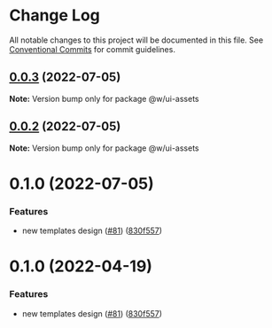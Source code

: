 # Change Log

All notable changes to this project will be documented in this file.
See [Conventional Commits](https://conventionalcommits.org) for commit guidelines.

## [0.0.3](https://github.com/516310460/ui/compare/@w/ui-assets@0.0.2...@w/ui-assets@0.0.3) (2022-07-05)

**Note:** Version bump only for package @w/ui-assets





## [0.0.2](https://github.com/516310460/ui/compare/@w/ui-assets@0.1.0...@w/ui-assets@0.0.2) (2022-07-05)

**Note:** Version bump only for package @w/ui-assets





# 0.1.0 (2022-07-05)


### Features

* new templates design ([#81](https://github.com/516310460/ui/issues/81)) ([830f557](https://github.com/516310460/ui/commit/830f55741d8ab0099afe1172c8e8e4e4040e3e4a))





# 0.1.0 (2022-04-19)


### Features

* new templates design ([#81](https://github.com/nuxt/ui/issues/81)) ([830f557](https://github.com/nuxt/ui/commit/830f55741d8ab0099afe1172c8e8e4e4040e3e4a))
